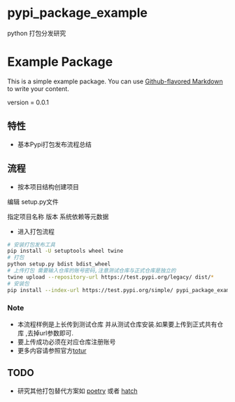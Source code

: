 # pypi_package_example
python 打包分发研究

# Example Package

This is a simple example package. You can use
[Github-flavored Markdown](http://guides.github.com/features/mastering-markdown/)
to write your content.

version = 0.0.1

## 特性

* 基本Pypi打包发布流程总结


## 流程

* 按本项目结构创建项目

编辑 setup.py文件

指定项目名称 版本 系统依赖等元数据

- 进入打包流程



```Bash
# 安装打包发布工具
pip install -U setuptools wheel twine
# 打包
python setup.py bdist bdist_wheel
# 上传打包 需要输入仓库的账号密码,注意测试仓库与正式仓库是独立的
twine upload --repository-url https://test.pypi.org/legacy/ dist/*
# 安装包
pip install --index-url https://test.pypi.org/simple/ pypi_package_example_wjw19854==0.0.1 -U
```

### Note

- 本流程样例是上长传到测试仓库 并从测试仓库安装.如果要上传到正式共有仓库 ,去掉url参数即可.
- 要上传成功必须在对应仓库注册账号
- 更多内容请参照官方[totur](https://packaging.python.org/tutorials/packaging-projects/#packaging-python-projects)

## TODO

- 研究其他打包替代方案如 [poetry](https://github.com/sdispater/poetry) 或者 [hatch](https://github.com/ofek/hatch)
